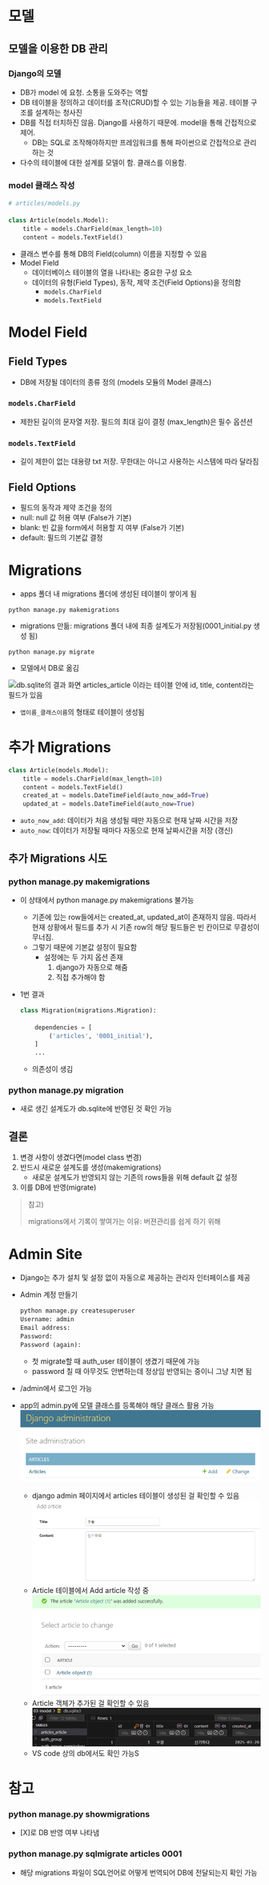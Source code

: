 # 모델

## 모델을 이용한 DB 관리

### Django의 모델

- DB가 model 에 요청. 소통을 도와주는 역할
- DB 테이블을 정의하고 데이터를 조작(CRUD)할 수 있는 기능들을 제공. 테이블 구조를 설계하는 청사진
- DB를 직접 터치하진 않음. Django를 사용하기 때문에. model을 통해 간접적으로 제어.
  - DB는 SQL로 조작해야하지만 프레임워크를 통해 파이썬으로 간접적으로 관리하는 것
- 다수의 테이블에 대한 설계를 모델이 함. 클래스를 이용함.

### model 클래스 작성

```python
# articles/models.py

class Article(models.Model):
    title = models.CharField(max_length=10)
    content = models.TextField()
```

- 클래스 변수를 통해 DB의 Field(column) 이름을 지정할 수 있음
- Model Field
  - 데이터베이스 테이블의 열을 나타내는 중요한 구성 요소
  - 데이터의 유형(Field Types), 동작, 제약 조건(Field Options)을 정의함
    - `models.CharField`
    - `models.TextField`

# Model Field

## Field Types

- DB에 저장될 데이터의 종류 정의 (models 모듈의 Model 클래스)

### `models.CharField`

- 제한된 길이의 문자열 저장. 필드의 최대 길이 결정 (max_length)은 필수 옵션션

### `models.TextField`

- 길이 제한이 없는 대용량 txt 저장. 무한대는 아니고 사용하는 시스템에 따라 달라짐

## Field Options

- 필드의 동작과 제약 조건을 정의
- null: null 값 허용 여부 (False가 기본)
- blank: 빈 값을 form에서 허용할 지 여부 (False가 기본)
- default: 필드의 기본값 결정

# Migrations

- apps 폴더 내 migrations 폴더에 생성된 테이블이 쌓이게 됨

```
python manage.py makemigrations
```

- migrations 만듦: migrations 폴더 내에 최종 설계도가 저장됨(0001_initial.py 생성 됨)

```
python manage.py migrate
```

- 모델에서 DB로 옮김

![db.sqlite의 결과 화면 articles_article 이라는 테이블 안에 id, title, content라는 필드가 있음](2025_03_26.png)

- `앱이름_클래스이름`의 형태로 테이블이 생성됨

# 추가 Migrations

```python
class Article(models.Model):
    title = models.CharField(max_length=10)
    content = models.TextField()
    created_at = models.DateTimeField(auto_now_add=True)
    updated_at = models.DateTimeField(auto_now=True)
```

- `auto_now_add`: 데이터가 처음 생성될 때만 자동으로 현재 날짜 시간을 저장
- `auto_now`: 데이터가 저장될 때마다 자동으로 현재 날짜시간을 저장 (갱신)

## 추가 Migrations 시도

### python manage.py makemigrations

- 이 상태에서 python manage.py makemigrations 불가능

  - 기존에 있는 row들에서는 created_at, updated_at이 존재하지 않음. 따라서 현재 상황에서 필드를 추가 시 기존 row의 해당 필드들은 빈 칸이므로 무결성이 무너짐.
  - 그렇기 때문에 기본값 설정이 필요함
    - 설정에는 두 가지 옵션 존재
      1. django가 자동으로 해줌
      2. 직접 추가해야 함

- 1번 결과

  ```python
  class Migration(migrations.Migration):

      dependencies = [
          ('articles', '0001_initial'),
      ]
      ...
  ```

  - 의존성이 생김

### python manage.py migration

- 새로 생긴 설계도가 db.sqlite에 반영된 것 확인 가능

## 결론

1. 변경 사항이 생겼다면(model class 변경)
2. 반드시 새로운 설계도를 생성(makemigrations)
   - 새로운 설계도가 반영되지 않는 기존의 rows들을 위해 default 값 설정
3. 이를 DB에 반영(migrate)

> 참고)
>
> migrations에서 기록이 쌓여가는 이유: 버젼관리를 쉽게 하기 위해

# Admin Site

- Django는 추가 설치 및 설정 없이 자동으로 제공하는 관리자 인터페이스를 제공

- Admin 계정 만들기

  ```python
  python manage.py createsuperuser
  Username: admin
  Email address:
  Password:
  Password (again):
  ```

  - 첫 migrate할 때 auth_user 테이블이 생겼기 때문에 가능
  - password 칠 때 아무것도 안변하는데 정상임 반영되는 중이니 그냥 치면 됨

- /admin에서 로그인 가능
- app의 admin.py에 모델 클래스를 등록해야 해당 클래스 활용 가능
  ![django admin 페이지에서 articles 테이블이 생성된 걸 확인할 수 있음](./images/2025_03_26-2.png)
  - django admin 페이지에서 articles 테이블이 생성된 걸 확인할 수 있음
    ![Article 테이블에서 Add article 작성 중](./images/2025_03_26-3.png)
  - Article 테이블에서 Add article 작성 중
    ![Article 객체가 추가된 모습](./images/2025_03_26-4.png)
  - Article 객체가 추가된 걸 확인할 수 있음
    ![VS code 상의 db에서도 확인 가능](./images/2025_03_26-5.png)
  - VS code 상의 db에서도 확인 가능S

# 참고

### python manage.py showmigrations

- [X]로 DB 반영 여부 나타냄

### python manage.py sqlmigrate articles 0001

- 해당 migrations 파일이 SQL언어로 어떻게 번역되어 DB에 전달되는지 확인 가능
